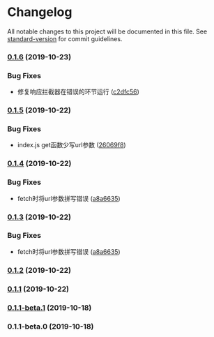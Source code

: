 # Changelog

All notable changes to this project will be documented in this file. See [standard-version](https://github.com/conventional-changelog/standard-version) for commit guidelines.

### [0.1.6](https://github.com/mwang0/quick-fetch/compare/v0.1.5...v0.1.6) (2019-10-23)


### Bug Fixes

* 修复响应拦截器在错误的环节运行 ([c2dfc56](https://github.com/mwang0/quick-fetch/commit/c2dfc56))



### [0.1.5](https://github.com/mwang0/quick-fetch/compare/v0.1.4...v0.1.5) (2019-10-22)


### Bug Fixes

* index.js get函数少写url参数 ([26069f8](https://github.com/mwang0/quick-fetch/commit/26069f8))



### [0.1.4](https://github.com/mwang0/quick-fetch/compare/v0.1.2...v0.1.4) (2019-10-22)


### Bug Fixes

* fetch时将url参数拼写错误 ([a8a6635](https://github.com/mwang0/quick-fetch/commit/a8a6635))



### [0.1.3](https://github.com/mwang0/quick-fetch/compare/v0.1.2...v0.1.3) (2019-10-22)


### Bug Fixes

* fetch时将url参数拼写错误 ([a8a6635](https://github.com/mwang0/quick-fetch/commit/a8a6635))



### [0.1.2](https://github.com/mwang0/quick-fetch/compare/v0.1.3...v0.1.2) (2019-10-22)



### [0.1.1](https://github.com/mwang0/quick-fetch/compare/v0.1.1-beta.1...v0.1.1) (2019-10-22)



### [0.1.1-beta.1](https://github.com/mwang0/quick-fetch/compare/v0.1.1-beta.0...v0.1.1-beta.1) (2019-10-18)



### 0.1.1-beta.0 (2019-10-18)
